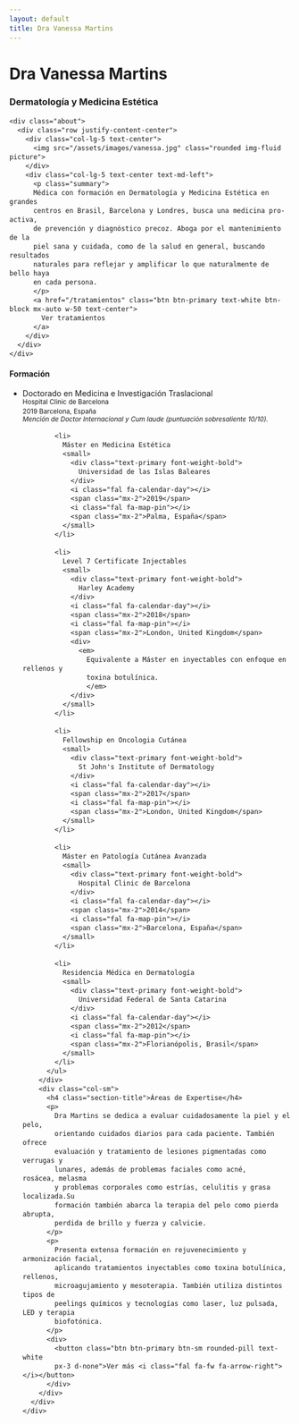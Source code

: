 ```yaml
---
layout: default
title: Dra Vanessa Martins
---
```


<div class="home-page">
  <div class="container">
    <div class="greeting">
      <h1 class="name">Dra Vanessa Martins</h1>
      <h3 class="specialty">Dermatología y Medicina Estética</h3>
    </div>

    <div class="about">
      <div class="row justify-content-center">
        <div class="col-lg-5 text-center">
          <img src="/assets/images/vanessa.jpg" class="rounded img-fluid picture">
        </div>
        <div class="col-lg-5 text-center text-md-left">
          <p class="summary">
          Médica con formación en Dermatología y Medicina Estética en grandes
          centros en Brasil, Barcelona y Londres, busca una medicina pro-activa,
          de prevención y diagnóstico precoz. Aboga por el mantenimiento de la
          piel sana y cuidada, como de la salud en general, buscando resultados
          naturales para reflejar y amplificar lo que naturalmente de bello haya
          en cada persona.
          </p>
          <a href="/tratamientos" class="btn btn-primary text-white btn-block mx-auto w-50 text-center">
            Ver tratamientos
          </a>
        </div>
      </div>
    </div>
  </div>

  <div class="services">
    <div class="container">
      <div class="row">
        <div class="col-sm">
          <h4 class="section-title">Formación</h4>
          <ul class="list-unstyled">
            <li>
              Doctorado en Medicina e Investigación Traslacional
              <small>
                <div class="text-primary font-weight-bold">
                  Hospital Clinic de Barcelona
                </div>
                <i class="fal fa-calendar-day"></i>
                <span class="mx-2">2019</span>
                <i class="fal fa-map-pin"></i>
                <span class="mx-2">Barcelona, España</span>
                <div>
                  <em>
                   Mención de Doctor Internacional y Cum laude (puntuación
                   sobresaliente 10/10).
                  </em>
                </div>
              </small>
            </li>

            <li>
              Máster en Medicina Estética
              <small>
                <div class="text-primary font-weight-bold">
                  Universidad de las Islas Baleares
                </div>
                <i class="fal fa-calendar-day"></i>
                <span class="mx-2">2019</span>
                <i class="fal fa-map-pin"></i>
                <span class="mx-2">Palma, España</span>
              </small>
            </li>

            <li>
              Level 7 Certificate Injectables
              <small>
                <div class="text-primary font-weight-bold">
                  Harley Academy
                </div>
                <i class="fal fa-calendar-day"></i>
                <span class="mx-2">2018</span>
                <i class="fal fa-map-pin"></i>
                <span class="mx-2">London, United Kingdom</span>
                <div>
                  <em>
                    Equivalente a Máster en inyectables con enfoque en rellenos y
                    toxina botulínica.
                    </em>
                </div>
              </small>
            </li>

            <li>
              Fellowship en Oncologia Cutánea
              <small>
                <div class="text-primary font-weight-bold">
                  St John's Institute of Dermatology
                </div>
                <i class="fal fa-calendar-day"></i>
                <span class="mx-2">2017</span>
                <i class="fal fa-map-pin"></i>
                <span class="mx-2">London, United Kingdom</span>
              </small>
            </li>

            <li>
              Máster en Patología Cutánea Avanzada
              <small>
                <div class="text-primary font-weight-bold">
                  Hospital Clinic de Barcelona
                </div>
                <i class="fal fa-calendar-day"></i>
                <span class="mx-2">2014</span>
                <i class="fal fa-map-pin"></i>
                <span class="mx-2">Barcelona, España</span>
              </small>
            </li>

            <li>
              Residencia Médica en Dermatología
              <small>
                <div class="text-primary font-weight-bold">
                  Universidad Federal de Santa Catarina
                </div>
                <i class="fal fa-calendar-day"></i>
                <span class="mx-2">2012</span>
                <i class="fal fa-map-pin"></i>
                <span class="mx-2">Florianópolis, Brasil</span>
              </small>
            </li>
          </ul>
        </div>
        <div class="col-sm">
          <h4 class="section-title">Áreas de Expertise</h4>
          <p>
            Dra Martins se dedica a evaluar cuidadosamente la piel y el pelo,
            orientando cuidados diarios para cada paciente. También ofrece
            evaluación y tratamiento de lesiones pigmentadas como verrugas y
            lunares, además de problemas faciales como acné, rosácea, melasma
            y problemas corporales como estrías, celulitis y grasa localizada.Su
            formación también abarca la terapia del pelo como pierda abrupta,
            perdida de brillo y fuerza y calvicie.
          </p>
          <p>
            Presenta extensa formación en rejuvenecimiento y armonización facial,
            aplicando tratamientos inyectables como toxina botulínica, rellenos,
            microagujamiento y mesoterapia. También utiliza distintos tipos de
            peelings químicos y tecnologías como laser, luz pulsada, LED y terapia
            biofotónica.
          </p>
          <div>
            <button class="btn btn-primary btn-sm rounded-pill text-white
            px-3 d-none">Ver más <i class="fal fa-fw fa-arrow-right"></i></button>
          </div>
        </div>
      </div>
    </div>
  </div>
</div>
